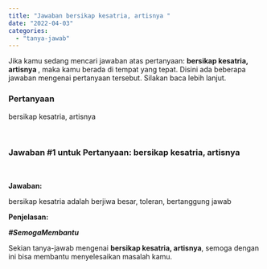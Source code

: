 ```yaml
---
title: "Jawaban bersikap kesatria, artisnya ​"
date: "2022-04-03"
categories: 
  - "tanya-jawab"
---
```


Jika kamu sedang mencari jawaban atas pertanyaan: **bersikap kesatria, artisnya ​**, maka kamu berada di tempat yang tepat. Disini ada beberapa jawaban mengenai pertanyaan tersebut. Silakan baca lebih lanjut.

### Pertanyaan

bersikap kesatria, artisnya  
  
  
​

### Jawaban #1 untuk Pertanyaan: bersikap kesatria, artisnya  
  
  
​

**Jawaban:**

bersikap kesatria adalah berjiwa besar, toleran, bertanggung jawab

**Penjelasan:**

**_#SemogaMembantu_**

Sekian tanya-jawab mengenai **bersikap kesatria, artisnya ​**, semoga dengan ini bisa membantu menyelesaikan masalah kamu.
